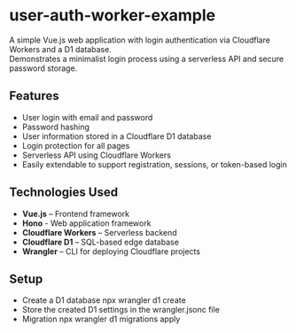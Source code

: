 # user-auth-worker-example

A simple Vue.js web application with login authentication via Cloudflare Workers and a D1 database.  
Demonstrates a minimalist login process using a serverless API and secure password storage.

## Features

- User login with email and password  
- Password hashing  
- User information stored in a Cloudflare D1 database  
- Login protection for all pages  
- Serverless API using Cloudflare Workers  
- Easily extendable to support registration, sessions, or token-based login

## Technologies Used

- **Vue.js** – Frontend framework
- **Hono** - Web application framework
- **Cloudflare Workers** – Serverless backend  
- **Cloudflare D1** – SQL-based edge database  
- **Wrangler** – CLI for deploying Cloudflare projects


## Setup
- Create a D1 database npx wrangler d1 create <dbname>
- Store the created D1 settings in the wrangler.jsonc file
- Migration npx wrangler d1 migrations apply <dbname>

